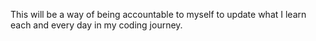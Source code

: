 This will be a way of being accountable to myself to update what I learn each and every day in my coding journey.
